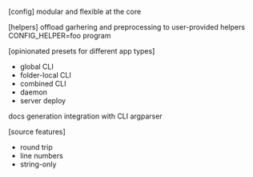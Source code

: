 [config]
modular and flexible at the core

[helpers]
offload garhering and preprocessing to user-provided helpers
CONFIG_HELPER=foo program

[opinionated presets for different app types]
- global CLI
- folder-local CLI
- combined CLI
- daemon
- server deploy

docs generation
integration with CLI argparser

[source features]
- round trip
- line numbers
- string-only
